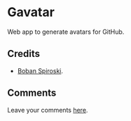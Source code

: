 # Gavatar
Web app to generate avatars for GitHub.

## Credits
* [Boban Spiroski](https://github.com/usb).

## Comments
Leave your comments [here](https://news.ycombinator.com/item?id=20787776).

